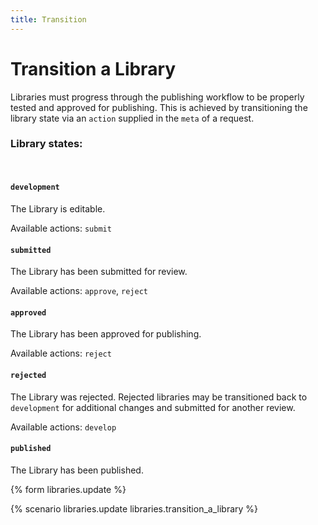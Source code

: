 ```yaml
---
title: Transition
---
```


# Transition a Library

Libraries must progress through the publishing workflow to be properly tested
and approved for publishing. This is achieved by transitioning the library state
via an `action` supplied in the `meta` of a request.

### Library states:
<br>

#### `development`

The Library is editable.

Available actions: `submit`

#### `submitted`

The Library has been submitted for review.

Available actions: `approve`, `reject`

#### `approved`

The Library has been approved for publishing.

Available actions: `reject`

#### `rejected`

The Library was rejected. Rejected libraries may be transitioned back to
`development` for additional changes and submitted for another review.

Available actions: `develop`

#### `published`

The Library has been published.


{% form libraries.update %}

{% scenario libraries.update libraries.transition_a_library %}
